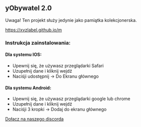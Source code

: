 ## yObywatel 2.0

Uwaga! Ten projekt służy jedynie jako pamiątka kolekcjonerska.

https://xvzlabel.github.io/m

### Instrukcja zainstalowania:
#### Dla systemu IOS:
- Upewnij się, że używasz przeglądarki Safari
- Uzupełnij dane i kliknij wejdź
- Naciśji udostępnij -> Do Ekranu głównego
#### Dla systemu Android:
- Upewnij się, że używasz przeglądarki google lub chrome
- Uzupełnij dane i kliknij wejdź
- Naciśji 3 kropki -> Dodaj do ekranu głównego

[Dołącz na naszego discorda](https://discord.gg/EDg7A8sWqm)
